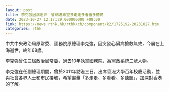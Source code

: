 ```yaml
---
layout: post
title: 李克強因病逝世　曾訪港希望多走走多看看多聽聽
date: 2023-10-27 12:17:29.000000000 +08:00
link: https://news.rthk.hk/rthk/ch/component/k2/1725192-20231027.htm
categories: rthk
---
```


中共中央政治局原常委、國務院原總理李克強，因突發心臟病搶救無效，今晨在上海逝世，終年68歲。

李克強曾任三屆政治局常委，過去10年執掌國務院，為黨政系統二號人物。

李克強在任副總理期間，曾於2011年訪港三日，出席香港大學百年校慶活動，並與社會各界人士和市民接觸，希望盡量「多走走、多看看、多聽聽」，加深對香港的了解。
